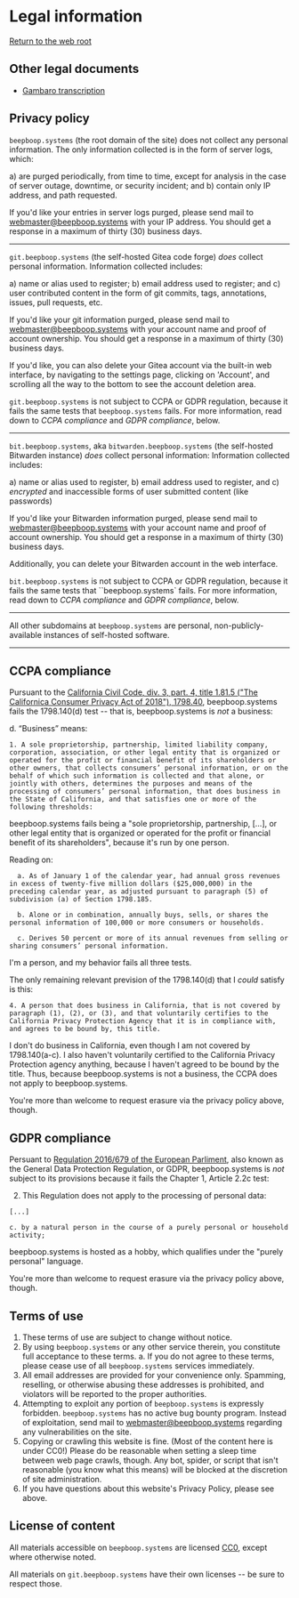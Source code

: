 # Legal information

[Return to the web root](/)

## Other legal documents

- [Gambaro transcription](./gambaro.html)

## Privacy policy

`beepboop.systems` (the root domain of the site) does not collect any personal information.
The only information collected is in the form of server logs, which:

 a) are purged periodically, from time to time, except for analysis in the case of server outage, downtime, or security incident; and
 b) contain only IP address, and path requested.

If you'd like your entries in server logs purged, please send mail to [webmaster@beepboop.systems](mailto:webmaster@beepboop.systems) with your IP address.
You should get a response in a maximum of thirty (30) business days.

----

`git.beepboop.systems` (the self-hosted Gitea code forge) *does* collect personal information.
Information collected includes:

a) name or alias used to register;
b) email address used to register; and
c) user contributed content in the form of git commits, tags, annotations, issues, pull requests, etc.

If you'd like your git information purged, please send mail to [webmaster@beepboop.systems](mailto:webmaster@beepboop.systems) with your account name and proof of account ownership.
You should get a response in a maximum of thirty (30) business days.

If you'd like, you can also delete your Gitea account via the built-in web interface, by navigating to the settings page, clicking on 'Account', and scrolling all the way to the bottom to see the account deletion area.

`git.beepboop.systems` is not subject to CCPA or GDPR regulation, because it fails the same tests that `beepboop.systems` fails.
For more information, read down to *CCPA compliance* and *GDPR compliance*, below.

----

`bit.beepboop.systems`, aka `bitwarden.beepboop.systems` (the self-hosted Bitwarden instance) *does* collect personal information:
Information collected includes:

a) name or alias used to register,
b) email address used to register, and
c) *encrypted* and inaccessible forms of user submitted content (like passwords)

If you'd like your Bitwarden information purged, please send mail to [webmaster@beepboop.systems](mailto:webmaster@beepboop.systems) with your account name and proof of account ownership.
You should get a response in a maximum of thirty (30) business days.

Additionally, you can delete your Bitwarden account in the web interface.

`bit.beepboop.systems` is not subject to CCPA or GDPR regulation, because it fails the same tests that ``beepboop.systems` fails.
For more information, read down to *CCPA compliance* and *GDPR compliance*, below.

----

All other subdomains at `beepboop.systems` are personal, non-publicly-available instances of self-hosted software.

----

## CCPA compliance

Pursuant to the [California Civil Code, div. 3, part. 4, title 1.81.5 ("The Californica Consumer Privacy Act of 2018"), 1798.40](https://leginfo.legislature.ca.gov/faces/codes_displaySection.xhtml?lawCode=CIV&sectionNum=1798.140), beepboop.systems fails the 1798.140(d) test -- that is, beepboop.systems is *not* a business:

  d. “Business” means:

    1. A sole proprietorship, partnership, limited liability company, corporation, association, or other legal entity that is organized or operated for the profit or financial benefit of its shareholders or other owners, that collects consumers’ personal information, or on the behalf of which such information is collected and that alone, or jointly with others, determines the purposes and means of the processing of consumers’ personal information, that does business in the State of California, and that satisfies one or more of the following thresholds:

beepboop.systems fails being a "sole proprietorship, partnership, [...], or other legal entity that is organized or operated for the profit or financial benefit of its shareholders", because it's run by one person.

Reading on:

      a. As of January 1 of the calendar year, had annual gross revenues in excess of twenty-five million dollars ($25,000,000) in the preceding calendar year, as adjusted pursuant to paragraph (5) of subdivision (a) of Section 1798.185.

      b. Alone or in combination, annually buys, sells, or shares the personal information of 100,000 or more consumers or households.

      c. Derives 50 percent or more of its annual revenues from selling or sharing consumers’ personal information.

I'm a person, and my behavior fails all three tests.

The only remaining relevant prevision of the 1798.140(d) that I *could* satisfy is this:

    4. A person that does business in California, that is not covered by paragraph (1), (2), or (3), and that voluntarily certifies to the California Privacy Protection Agency that it is in compliance with, and agrees to be bound by, this title.

I don't do business in California, even though I am not covered by 1798.140(a-c).
I also haven't voluntarily certified to the California Privacy Protection agency anything, because I haven't agreed to be bound by the title.
Thus, because beepboop.systems is not a business, the CCPA does not apply to beepboop.systems.

You're more than welcome to request erasure via the privacy policy above, though.

## GDPR compliance

Persuant to [Regulation 2016/679 of the European Parliment](https://eur-lex.europa.eu/legal-content/EN/TXT/?uri=CELEX%3A02016R0679-20160504), also known as the General Data Protection Regulation, or GDPR, beepboop.systems is *not* subject to its provisions because it fails the Chapter 1, Article 2.2c test:

  2. This Regulation does not apply to the processing of personal data:

    [...]

    c. by a natural person in the course of a purely personal or household activity;

beepboop.systems is hosted as a hobby, which qualifies under the "purely personal" language.

You're more than welcome to request erasure via the privacy policy above, though.

## Terms of use

1. These terms of use are subject to change without notice.
2. By using `beepboop.systems` or any other service therein, you constitute full acceptance to these terms.
   a. If you do not agree to these terms, please cease use of all `beepboop.systems` services immediately.
3. All email addresses are provided for your convenience only.
   Spamming, reselling, or otherwise abusing these addresses is prohibited, and violators will be reported to the proper authorities.
4. Attempting to exploit any portion of `beepboop.systems` is expressly forbidden.
   `beepboop.systems` has no active bug bounty program.
   Instead of exploitation, send mail to [webmaster@beepboop.systems](mailto:webmaster@beepboop.systems) regarding any vulnerabilities on the site.
5. Copying or crawling this website is fine. (Most of the content here is under CC0!)
   Please do be reasonable when setting a sleep time between web page crawls, though.
   Any bot, spider, or script that isn't reasonable (you know what this means) will be blocked at the discretion of site administration.
6. If you have questions about this website's Privacy Policy, please see above.

## License of content

All materials accessible on `beepboop.systems` are licensed [CC0](./cc0.html), except where otherwise noted.

All materials on `git.beepboop.systems` have their own licenses -- be sure to respect those.
